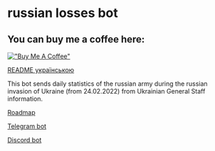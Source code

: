 # russian losses bot

## You can buy me a coffee here:

[!["Buy Me A Coffee"](https://www.buymeacoffee.com/assets/img/custom_images/yellow_img.png)](https://www.buymeacoffee.com/ozgreat)

[README українською](README_UA.md)

This bot sends daily statistics of the russian army during the russian invasion of Ukraine (from 24.02.2022) from Ukrainian General Staff information.

[Roadmap](ROADMAP.md)

[Telegram bot](https://t.me/shoporusnibot)

[Discord bot](https://discord.com/api/oauth2/authorize?client_id=1121874147803418644&permissions=3072&scope=bot)
